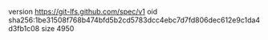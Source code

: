 version https://git-lfs.github.com/spec/v1
oid sha256:1be31508f768b474bfd5b2cd5783dcc4ebc7d7fd806dec612e9c1da4d3fb1c08
size 4950
